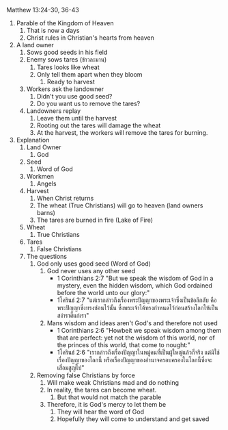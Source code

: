 Matthew 13:24-30, 36-43

1. Parable of the Kingdom of Heaven
    1. That is now a days
    2. Christ rules in Christian's hearts from heaven
2. A land owner
    1. Sows good seeds in his field
    2. Enemy sows tares (ข้าวละมาน)
        1. Tares looks like wheat
        2. Only tell them apart when they bloom
            1. Ready to harvest
    3. Workers ask the landowner
        1. Didn't you use good seed?
        2. Do you want us to remove the tares?
    4. Landowners replay
        1. Leave them until the harvest
        2. Rooting out the tares will damage the wheat
        3. At the harvest, the workers will remove the tares for burning.
3. Explanation
    1. Land Owner
        1. God
    2. Seed
        1. Word of God
    3. Workmen
        1. Angels
    4. Harvest
        1. When Christ returns
        2. The wheat (True Christians) will go to heaven (land owners barns)
        3. The tares are burned in fire (Lake of Fire)
    5. Wheat
        1. True Christians
    6. Tares
        1. False Christians
    7. The questions
        1. God only uses good seed (Word of God)
            1. God never uses any other seed
                - 1 Corinthians 2:7 "But we speak the wisdom of God in a mystery, even the hidden wisdom, which God ordained before the world unto our glory:"
                - 1โครินธ์ 2:7 "แต่เรากล่าวถึงเรื่องพระปัญญาของพระเจ้าซึ่งเป็นข้อลึกลับ คือพระปัญญาซึ่งทรงซ่อนไว้นั้น ซึ่งพระเจ้าได้ทรงกำหนดไว้ก่อนสร้างโลกให้เป็นสง่าราศีแก่เรา"
            2. Mans wisdom and ideas aren't God's and therefore not used
                - 1 Corinthians 2:6 "Howbeit we speak wisdom among them that are perfect: yet not the wisdom of this world, nor of the princes of this world, that come to nought:"
                - 1โครินธ์ 2:6 "เรากล่าวถึงเรื่องปัญญาในหมู่คนที่เป็นผู้ใหญ่แล้วก็จริง แต่มิใช่เรื่องปัญญาของโลกนี้ หรือเรื่องปัญญาของอำนาจครอบครองในโลกนี้ซึ่งจะเสื่อมสูญไป"
        2. Removing false Christians by force
            1. Will make weak Christians mad and do nothing
            2. In reality, the tares can become wheat.
                1. But that would not match the parable
            3. Therefore, it is God's mercy to let them be
                1. They will hear the word of God
                2. Hopefully they will come to understand and get saved